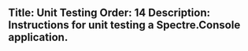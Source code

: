 Title: Unit Testing
Order: 14
Description: Instructions for unit testing a Spectre.Console application.
---
